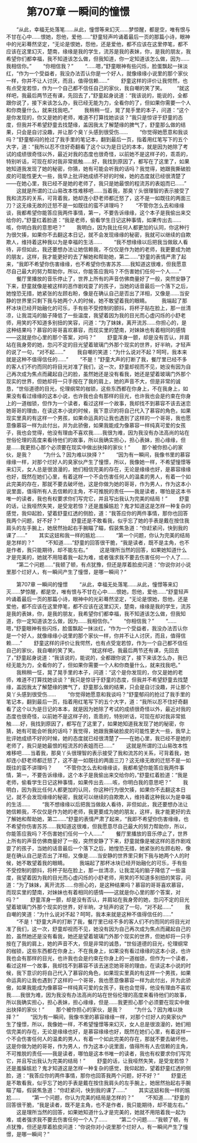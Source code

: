 # 　　第707章 一瞬间的憧憬
　　“从此，幸福无处落笔……从此，憧憬等来幻灭……梦惊醒，都是空，唯有恨与不甘在心中……恨她，怨他，爱他……”舒童轻声吟诵着最后一页的那篇小诗，眼神中的光彩蓦然坚定，“无论是恨她，怨他，还是爱他，都不应该在这里停笔，都不应该在这里幻灭，楚南，缘缘是我的学生，流苏是我的表妹，你，是我的朋友，我希望你们都幸福，我不知道该怎么做，但我知道，你一定知道该怎么做，因为……我相信你。”
　　“你相信我？”
　　“……嗯，”舒童眼神有些闪烁，脸蛋飘起一抹淡红，“作为一个受益者，我没办法否认你是一个好人，就像缘缘小说里的那个家伙一样，你并不让人讨厌，而且，值得信赖……”
　　舒童这样的评价让我愕然，也有点受宠若惊，作为一个自己都不信任自己的家伙，我自嘲的笑了笑。
　　“就这样吧，我最后两节还有课，先回去了，”舒童起身说道：“我该说的，能说的，全都跟你说了，接下来该怎么办，我已经无能为力，全看你的了，但如果你需要一个人和你商量什么，就来找我吧。”
　　我稍稍一怔，晃了晃手里的本子，问道：“这个是你发现的，你又是她的老师，难道不打算找她谈谈？”我只是惊讶于舒童的态度，但我并不希望舒童去找楚缘，盖因我太了解楚缘的脾气了，舒童那么做的结果，只会是自讨没趣，并让那个臭丫头感到很受伤……
　　“你觉得她愿意和我谈吗？”舒童郁闷的抢过了我手里的笔记本，翻到最后一页，指着用红笔写下的五个大字，道：“我所以忍不住好奇翻看了这个以为是日记的本本，就是因为她除了考试的成绩很奇怪以外，最近对我的态度也很奇怪，以前她不是这样子的，乖乖的，特别听话，可现在却对我非常抵触……好，我找到原因了，都写在了这里了，如果她知道我发现了她的秘密，你猜，她有可能会听我的话吗？我觉得，她跟我撕破脸皮的可能性更大一些，我早上批评她成绩不好的时候，她的态度就已经很清楚了——在她心里，我已经不是她的老师了，我只是她最恨的程流苏的表姐而已……”
　　这就是所谓的江山易改本性难移吧……当着我，那臭丫头很理智的表示接受了我和流苏的关系，可背着我，她却连小舒老师都迁怒了，这不是一如既往的两面三刀？这无缘无故的迁怒不是一如既往的蛮不讲理吗？
　　“不管你怎么去和缘缘谈，我都希望你能答应我两件事情，第一，不要告诉缘缘，这个本子是我偷出来交给你的，”舒童红着脸道：“我是老师，偷看学生日记这种事情，如果传出去……咳，你明白我的意思吧？”
　　我明白，因为我比任何人都更加的认同，你这种行为很欠揍，如果你不去翻这本日记，就不会发现缘缘的秘密，我就可以继续的自欺欺人，维持着这种我以为是幸福的生活……
　　“我不想缘缘以后把我当做敌人看待，非但如此，我还要想办法让她信赖我，不仅仅是作为她的老师，我更要成为她的朋友，这样，我才能更好的去了解她和帮助她，第二……”舒童的表情严肃了起来，“我即不希望你伤害缘缘，也不希望你伤害苏苏……我知道这很难，但我愿意尽自己最大的努力帮助你，所以，你能答应我吗？不伤害她们任何一个人……”
　　餐厅里播放的音乐停止了，世界上所有的声音仿佛商量好了一般，突然安静了下来，舒童就像是被这样的恶作剧戏耍了的孩子，当她的话音最后一个落下之后，她惶恐无措，她紧张的左顾右盼，像是在确认自己是否出了洋相，又像是……当安静的世界里只剩下我与她两个人的时候，她不敢望着我的眼睛。
　　我端起了那杯冰块已经开始融化的可乐，手有些不受控制的颤抖，将杯子贴在脸上，那一丝清凉，让我混沌的脑子降低了一些温度，我望着因为我的目光而心虚闪烁的小舒老师，用笑的不知道多别扭的笑容，问道：“为了妹妹，离开流苏……你担心的，是这种结果吗？慕容的哥哥喜欢慕容，而现实里的楚南，对妹妹也有着相同的感情——这就是你心里的那个答案，对吗？”
　　舒童浑身一颤，却是没有否认，并肩站在我身旁的她，忽闪不定的目光望着玻璃门外那个现实的世界，好半晌，才轻声的说了一句，“对不起……”
　　我自嘲的笑道：“为什么说对不起？呵呵，我本来就是这种不值得信任的……”
　　“不是！”舒童大声的打断了我，餐厅里已经不多的客人们不约而同的将目光对准了我们，这一次，舒童却视而不见，她没有因为自己再次成为焦点而藏起自己的脸，虽然她还是没有看我，她还是望着玻璃门外那个现实的世界，但她却将一只手按在了我的肩上，她的声音不大，但是非常的诚恳，“世俗道德的目光，伦理纲常的枷锁，这些东西都在你身上，不在我身上，如果没有看过缘缘的这本小说，也许我也会有那样的目光，也许我也会是约束在你身上的一道枷锁，但作为一个读者，看过这样一个故事，我却找不到慕容不该去迷恋她哥哥的理由，在读这本小说的时候，我下意识的将自己代入了慕容的角色，如果现实里真的有这样一个男孩，如果命运真的让我也遇到了这样的一个哥哥，我也愿意像慕容一样为此付出，并为此骄傲，如果我能成为像慕容一样纯真可爱的女孩子，我也会觉得，他没有理由不喜欢我……我很为难，因为我没有办法高尚的站在世俗伦理的高度来看待他们的故事，所以我确实担心，担心表妹，担心缘缘，但是……我更担心那个必须要在现实中做出抉择的家伙！”
　　那个被你担心的家伙，是我？
　　“为什么？因为难以抉择？”
　　“因为有一瞬间，我像书里的慕容缘缘一样，对那个烂好人的臭家伙产生了憧憬，所以，我像她一样，不希望憧憬等来幻灭，女人总是很浪漫的，她们相信完美的存在，无论是缘缘也好，是慕容缘缘也好，既然在她们心里，有着这样一个不会伤害任何人的温柔的男人，有着一个如此完美的存在，那就不要去破坏他，这是你做为她的哥哥，作为男人，作为这本小说里面，值得所有人去信赖的主角，不可推脱的责任——我是读者，哪怕是这本书唯一的读者，我也有权要求你们写完它，并且写出我认为完美的结局！”
　　舒童的话，让我哑然失笑，是受宠若惊？还是羞臊尴尬？鬼才知道这是怎样一种复杂的感觉，我仰起脸，望着舒童红透的侧脸，道：“我答应你的两件事情，那你也回答我两个问题，好不好？”
　　舒童还是不敢看我，似乎忘了她的手表是戴在按住我肩头的左手腕上，她居然抬起右手腕瞄了瞄，假装焦急道：“你赶紧问，快到我的课了……”
　　其实这妞和我一样的尴尬……
　　“第一个问题，你认为完美的结局是怎样的？”
　　“不知道……”舒童的回答很干脆，“我是读者，既不是主角，也不是作者，我只能期待，却不能左右。”
　　这是理所当然的回答，如果她知道什么才是完美的，她就不用陪着我一起为难，或者强求我不要去伤害任何一个人了……
　　“第二个问题……”我顿了顿，有点犹豫，但还是厚着脸皮问道：“你说你对小说里那个烂好人，有一瞬间产生了憧憬，是哪一瞬间？”

　　第707章 一瞬间的憧憬
　　“从此，幸福无处落笔……从此，憧憬等来幻灭……梦惊醒，都是空，唯有恨与不甘在心中……恨她，怨他，爱他……”舒童轻声吟诵着最后一页的那篇小诗，眼神中的光彩蓦然坚定，“无论是恨她，怨他，还是爱他，都不应该在这里停笔，都不应该在这里幻灭，楚南，缘缘是我的学生，流苏是我的表妹，你，是我的朋友，我希望你们都幸福，我不知道该怎么做，但我知道，你一定知道该怎么做，因为……我相信你。”
　　“你相信我？”
　　“……嗯，”舒童眼神有些闪烁，脸蛋飘起一抹淡红，“作为一个受益者，我没办法否认你是一个好人，就像缘缘小说里的那个家伙一样，你并不让人讨厌，而且，值得信赖……”
　　舒童这样的评价让我愕然，也有点受宠若惊，作为一个自己都不信任自己的家伙，我自嘲的笑了笑。
　　“就这样吧，我最后两节还有课，先回去了，”舒童起身说道：“我该说的，能说的，全都跟你说了，接下来该怎么办，我已经无能为力，全看你的了，但如果你需要一个人和你商量什么，就来找我吧。”
　　我稍稍一怔，晃了晃手里的本子，问道：“这个是你发现的，你又是她的老师，难道不打算找她谈谈？”我只是惊讶于舒童的态度，但我并不希望舒童去找楚缘，盖因我太了解楚缘的脾气了，舒童那么做的结果，只会是自讨没趣，并让那个臭丫头感到很受伤……
　　“你觉得她愿意和我谈吗？”舒童郁闷的抢过了我手里的笔记本，翻到最后一页，指着用红笔写下的五个大字，道：“我所以忍不住好奇翻看了这个以为是日记的本本，就是因为她除了考试的成绩很奇怪以外，最近对我的态度也很奇怪，以前她不是这样子的，乖乖的，特别听话，可现在却对我非常抵触……好，我找到原因了，都写在了这里了，如果她知道我发现了她的秘密，你猜，她有可能会听我的话吗？我觉得，她跟我撕破脸皮的可能性更大一些，我早上批评她成绩不好的时候，她的态度就已经很清楚了——在她心里，我已经不是她的老师了，我只是她最恨的程流苏的表姐而已……”
　　这就是所谓的江山易改本性难移吧……当着我，那臭丫头很理智的表示接受了我和流苏的关系，可背着我，她却连小舒老师都迁怒了，这不是一如既往的两面三刀？这无缘无故的迁怒不是一如既往的蛮不讲理吗？
　　“不管你怎么去和缘缘谈，我都希望你能答应我两件事情，第一，不要告诉缘缘，这个本子是我偷出来交给你的，”舒童红着脸道：“我是老师，偷看学生日记这种事情，如果传出去……咳，你明白我的意思吧？”
　　我明白，因为我比任何人都更加的认同，你这种行为很欠揍，如果你不去翻这本日记，就不会发现缘缘的秘密，我就可以继续的自欺欺人，维持着这种我以为是幸福的生活……
　　“我不想缘缘以后把我当做敌人看待，非但如此，我还要想办法让她信赖我，不仅仅是作为她的老师，我更要成为她的朋友，这样，我才能更好的去了解她和帮助她，第二……”舒童的表情严肃了起来，“我即不希望你伤害缘缘，也不希望你伤害苏苏……我知道这很难，但我愿意尽自己最大的努力帮助你，所以，你能答应我吗？不伤害她们任何一个人……”
　　餐厅里播放的音乐停止了，世界上所有的声音仿佛商量好了一般，突然安静了下来，舒童就像是被这样的恶作剧戏耍了的孩子，当她的话音最后一个落下之后，她惶恐无措，她紧张的左顾右盼，像是在确认自己是否出了洋相，又像是……当安静的世界里只剩下我与她两个人的时候，她不敢望着我的眼睛。
　　我端起了那杯冰块已经开始融化的可乐，手有些不受控制的颤抖，将杯子贴在脸上，那一丝清凉，让我混沌的脑子降低了一些温度，我望着因为我的目光而心虚闪烁的小舒老师，用笑的不知道多别扭的笑容，问道：“为了妹妹，离开流苏……你担心的，是这种结果吗？慕容的哥哥喜欢慕容，而现实里的楚南，对妹妹也有着相同的感情——这就是你心里的那个答案，对吗？”
　　舒童浑身一颤，却是没有否认，并肩站在我身旁的她，忽闪不定的目光望着玻璃门外那个现实的世界，好半晌，才轻声的说了一句，“对不起……”
　　我自嘲的笑道：“为什么说对不起？呵呵，我本来就是这种不值得信任的……”
　　“不是！”舒童大声的打断了我，餐厅里已经不多的客人们不约而同的将目光对准了我们，这一次，舒童却视而不见，她没有因为自己再次成为焦点而藏起自己的脸，虽然她还是没有看我，她还是望着玻璃门外那个现实的世界，但她却将一只手按在了我的肩上，她的声音不大，但是非常的诚恳，“世俗道德的目光，伦理纲常的枷锁，这些东西都在你身上，不在我身上，如果没有看过缘缘的这本小说，也许我也会有那样的目光，也许我也会是约束在你身上的一道枷锁，但作为一个读者，看过这样一个故事，我却找不到慕容不该去迷恋她哥哥的理由，在读这本小说的时候，我下意识的将自己代入了慕容的角色，如果现实里真的有这样一个男孩，如果命运真的让我也遇到了这样的一个哥哥，我也愿意像慕容一样为此付出，并为此骄傲，如果我能成为像慕容一样纯真可爱的女孩子，我也会觉得，他没有理由不喜欢我……我很为难，因为我没有办法高尚的站在世俗伦理的高度来看待他们的故事，所以我确实担心，担心表妹，担心缘缘，但是……我更担心那个必须要在现实中做出抉择的家伙！”
　　那个被你担心的家伙，是我？
　　“为什么？因为难以抉择？”
　　“因为有一瞬间，我像书里的慕容缘缘一样，对那个烂好人的臭家伙产生了憧憬，所以，我像她一样，不希望憧憬等来幻灭，女人总是很浪漫的，她们相信完美的存在，无论是缘缘也好，是慕容缘缘也好，既然在她们心里，有着这样一个不会伤害任何人的温柔的男人，有着一个如此完美的存在，那就不要去破坏他，这是你做为她的哥哥，作为男人，作为这本小说里面，值得所有人去信赖的主角，不可推脱的责任——我是读者，哪怕是这本书唯一的读者，我也有权要求你们写完它，并且写出我认为完美的结局！”
　　舒童的话，让我哑然失笑，是受宠若惊？还是羞臊尴尬？鬼才知道这是怎样一种复杂的感觉，我仰起脸，望着舒童红透的侧脸，道：“我答应你的两件事情，那你也回答我两个问题，好不好？”
　　舒童还是不敢看我，似乎忘了她的手表是戴在按住我肩头的左手腕上，她居然抬起右手腕瞄了瞄，假装焦急道：“你赶紧问，快到我的课了……”
　　其实这妞和我一样的尴尬……
　　“第一个问题，你认为完美的结局是怎样的？”
　　“不知道……”舒童的回答很干脆，“我是读者，既不是主角，也不是作者，我只能期待，却不能左右。”
　　这是理所当然的回答，如果她知道什么才是完美的，她就不用陪着我一起为难，或者强求我不要去伤害任何一个人了……
　　“第二个问题……”我顿了顿，有点犹豫，但还是厚着脸皮问道：“你说你对小说里那个烂好人，有一瞬间产生了憧憬，是哪一瞬间？”
